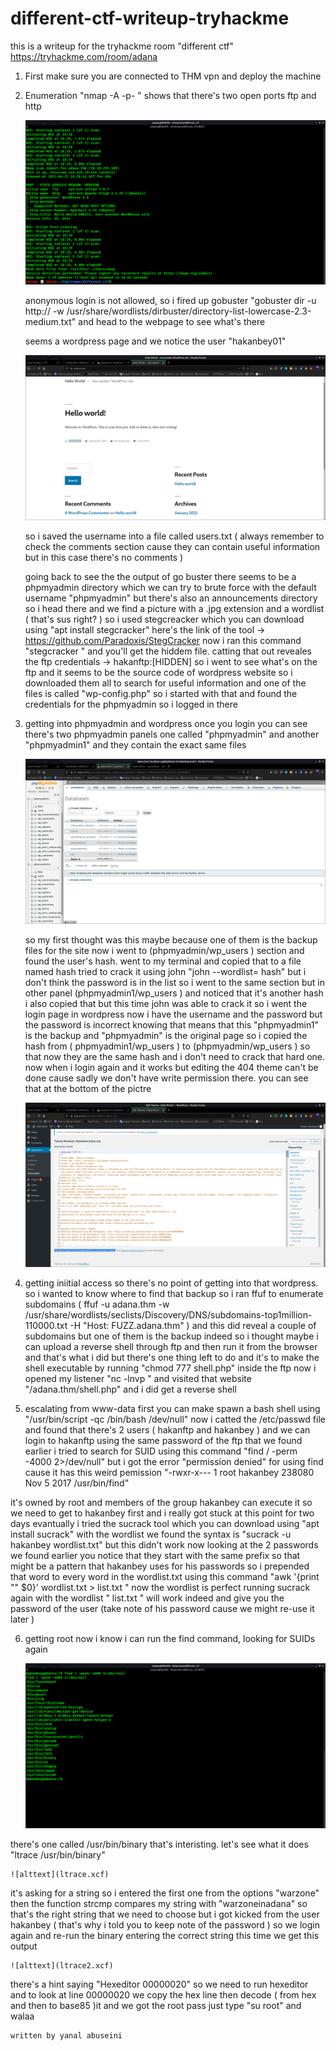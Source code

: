 # different-ctf-writeup-tryhackme


this is a writeup for the tryhackme room "different ctf"
https://tryhackme.com/room/adana


1. First make sure you are connected to THM vpn and deploy the machine 

2. Enumeration
	"nmap -A -p- <ip>" shows that there's two open ports ftp and http 

	![alttext](nmap.png)

	anonymous login is not allowed, so i fired up gobuster "gobuster dir -u http://<ip> -w /usr/share/wordlists/dirbuster/directory-list-lowercase-2.3-medium.txt"   and head to the webpage to see what's there

	seems a wordpress page and we notice the user "hakanbey01" 

	![alttext](wordpress.png)

	so i saved the username into a file called users.txt ( always remember to check the comments section cause they can contain useful information but in this case there's no comments )

	going back to see the the output of go buster there seems to be a phpmyadmin directory which we can try to brute force with the default username "phpmyadmin" but there's also an announcements directory so i head there and we find a picture with a .jpg extension and a wordlist ( that's sus right? )
	so i used stegcreacker which you can download using "apt install stegcracker" here's the link of the tool -> https://github.com/Paradoxis/StegCracker
	now i ran this command "stegcracker <name of the picture> <name of the wordlist you found>" and you'll get the hiddem file. catting that out reveales the ftp credentials -> hakanftp:[HIDDEN] so i went to see what's on the ftp and it seems to be the source code of wordpress website so i downloaded them all to search for useful information and one of the files is called "wp-config.php" so i started with that and found the credentials for the phpmyadmin so i logged in there

3. getting into phpmyadmin and wordpress
	once you login you can see there's two phpmyadmin panels one called "phpmyadmin" and another "phpmyadmin1" and they contain the exact same files 

	![alttext](phpmyadmin.png)

	so my first thought was this maybe because one of them is the backup files for the site now i went to (phpmyadmin/wp_users ) section and found the user's hash. went to my terminal and copied that to a file named hash tried to crack it using john "john --wordlist=<the wordlist we found> hash" but i don't think the password is in the list so i went to the same section but in other panel (phpmyadmin1/wp_users ) and noticed that it's another hash i also copied that but this time john was able to crack it so i went the login page in wordpress now i have the username and the password but the password is incorrect knowing that means that this "phpmyadmin1" is the backup and "phpmyadmin" is the original page so i copied the hash from ( phpmyadmin1/wp_users ) to (phpmyadmin/wp_users ) so that now they are the same hash and i don't need to crack that hard one. now when i login again and it works but editing the 404 theme can't be done cause sadly we don't have write permission there. you can see that at the bottom of the pictre 

	![alttext](wordpress2.png)
  
4. getting iniitial access
	so there's no point of getting into that wordpress. so i wanted to know where to find that backup so i ran ffuf to enumerate subdomains 
	( ffuf -u adana.thm -w /usr/share/wordlists/seclists/Discovery/DNS/subdomains-top1million-110000.txt -H "Host: FUZZ.adana.thm" ) and this did reveal a couple of subdomains but one of them is the backup indeed
	so i thought maybe i can upload a reverse shell through ftp and then run it from the browser and that's what i did but there's one thing left to do and it's to make the shell executable by running "chmod 777 shell.php" inside the ftp now i opened my listener "nc -lnvp <port>" and visited that website "<the subdomain you found>/adana.thm/shell.php" and i did get a reverse shell

5. escalating from www-data 
first you can make spawn a bash shell using "/usr/bin/script -qc /bin/bash /dev/null" 
now i catted the /etc/passwd file and found that there's 2 users ( hakanftp and hakanbey ) and we can login to hakanftp using the same password of the ftp that we found earlier i tried to search for SUID using this command "find / -perm -4000 2>/dev/null" but i got the error "permission denied" for using find cause it has this weird pemission "-rwxr-x--- 1 root hakanbey 238080 Nov  5  2017 /usr/bin/find" 
  
it's owned by root and members of the group hakanbey can execute it so we need to get to hakanbey first and i really got stuck at this point for two days evantually i tried the sucrack tool which you can download using "apt install sucrack" with the wordlist we found the syntax is "sucrack -u hakanbey wordlist.txt" but this didn't work
now looking at the 2 passwords we found earlier you notice that they start with the same prefix so that might be a pattern that hakanbey uses for his passwords so i prepended that word to every word in the wordlist.txt using this command "awk '{print "<the prefix>" $0}' wordlist.txt > list.txt " now the wordlist is perfect running sucrack again with the wordlist " list.txt " will work indeed and give you the password of the user (take note of his password cause we might re-use it later ) 

6. getting root 
  now i know i can run the find command, looking for SUIDs again 

	![alttext](suid.png)

  there's one called /usr/bin/binary that's interisting. let's see what it does "ltrace /usr/bin/binary" 

	![alttext](ltrace.xcf)

it's asking for a string so i entered the first one from the options "warzone" then the function strcmp compares my string with "warzoneinadana" so that's the right string that we need to choose but i got kicked from the user hakanbey ( that's why i told you to keep note of the password ) so we login again and re-run the binary entering the correct string this time we get this output

	![alttext](ltrace2.xcf)

there's a hint saying "Hexeditor 00000020" so we need to run hexeditor and to look at line 00000020 we copy the hex line then decode ( from hex and then to base85 )it and we got the root pass just type "su root" and walaa


	written by yanal abuseini
